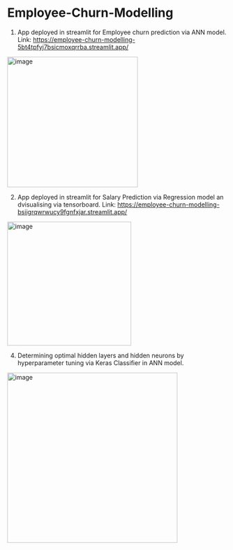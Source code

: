 # Employee-Churn-Modelling
1. App deployed in streamlit for Employee churn prediction via ANN model.
Link: https://employee-churn-modelling-5bt4tpfyj7bsicmoxqrrba.streamlit.app/


<img width="299" alt="image" src="https://github.com/user-attachments/assets/b9f8c20d-343b-45f2-a5fc-1a6ed7d934a5" />

2. App deployed in streamlit for Salary Prediction via Regression model an dvisualising via tensorboard.
   Link: https://employee-churn-modelling-bsiigrqwrwucy9fgnfxjar.streamlit.app/

<img width="284" alt="image" src="https://github.com/user-attachments/assets/1fccd846-0e35-4965-b661-896a4c4f0e08" />

4. Determining optimal hidden layers and hidden neurons by hyperparameter tuning via Keras Classifier in ANN model.

<img width="390" alt="image" src="https://github.com/user-attachments/assets/ed64aceb-d455-4952-97d1-e418e8a998c1" />

   
